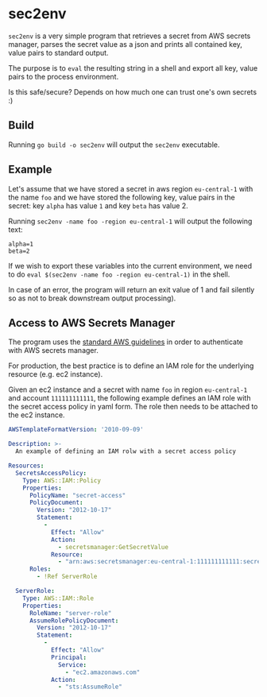 # sec2env

`sec2env` is a very simple program that retrieves a secret from AWS
secrets manager, parses the secret value as a json and prints all
contained key, value pairs to standard output.

The purpose is to `eval` the resulting string in a shell and export
all key, value pairs to the process environment.

Is this safe/secure? Depends on how much one can trust one's own
secrets :)

## Build

Running `go build -o sec2env` will output the `sec2env` executable.

## Example

Let's assume that we have stored a secret in aws region `eu-central-1`
with the name `foo` and we have stored the following key, value pairs
in the secret: key `alpha` has value `1` and key `beta` has value 2.

Running `sec2env -name foo -region eu-central-1` will output the
following text:

```
alpha=1
beta=2
```

If we wish to export these variables into the current environment, we
need to do `eval $(sec2env -name foo -region eu-central-1)` in the
shell.

In case of an error, the program will return an exit value of 1 and
fail silently so as not to break downstream output processing).

## Access to AWS Secrets Manager

The program uses the [standard AWS
guidelines](https://aws.amazon.com/blogs/security/a-new-and-standardized-way-to-manage-credentials-in-the-aws-sdks/)
in order to authenticate with AWS secrets manager.

For production, the best practice is to define an IAM role for the
underlying resource (e.g. ec2 instance).

Given an ec2 instance and a secret with name `foo` in region
`eu-central-1` and account `111111111111`, the following example
defines an IAM role with the secret access policy in yaml form. The
role then needs to be attached to the ec2 instance.

```yaml
AWSTemplateFormatVersion: '2010-09-09'

Description: >-
  An example of defining an IAM rolw with a secret access policy

Resources:
  SecretsAccessPolicy:
    Type: AWS::IAM::Policy
    Properties:
      PolicyName: "secret-access"
      PolicyDocument:
        Version: "2012-10-17"
        Statement:
          -
            Effect: "Allow"
            Action:
              - secretsmanager:GetSecretValue
            Resource:
              - "arn:aws:secretsmanager:eu-central-1:111111111111:secret:foo"
      Roles:
        - !Ref ServerRole

  ServerRole:
    Type: AWS::IAM::Role
    Properties:
      RoleName: "server-role"
      AssumeRolePolicyDocument:
        Version: "2012-10-17"
        Statement:
          -
            Effect: "Allow"
            Principal:
              Service:
                - "ec2.amazonaws.com"
            Action:
              - "sts:AssumeRole"
```

